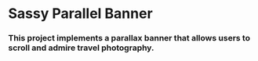 # Sassy Parallel Banner


### This project implements a parallax banner that allows users to scroll and admire travel photography.
